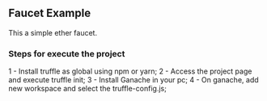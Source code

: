 ## Faucet Example
This a simple ether faucet.

### Steps for execute the project
1 - Install truffle as global using npm or yarn;
2 - Access the project page and execute truffle init;
3 - Install Ganache in your pc;
4 - On ganache, add new workspace and select the truffle-config.js;
